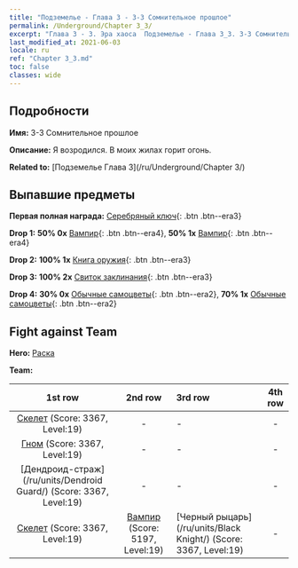 ```yaml
---
title: "Подземелье - Глава 3 - 3-3 Сомнительное прошлое"
permalink: /Underground/Chapter 3_3/
excerpt: "Глава 3 - 3. Эра хаоса  Подземелье - Глава 3_3. 3-3 Сомнительное прошлое"
last_modified_at: 2021-06-03
locale: ru
ref: "Chapter 3_3.md"
toc: false
classes: wide
---
```


## Подробности

 **Имя:** 3-3 Сомнительное прошлое

 **Описание:** Я возродился. В моих жилах горит огонь.

 **Related to:** [Подземелье Глава 3](/ru/Underground/Chapter 3/)

## Выпавшие предметы

 **Первая полная награда:** [Серебряный ключ](/ItemsRU/con_693/){: .btn .btn--era3}

 **Drop 1:** **50% 0x** [Вампир](/ItemsRU/unt_211/){: .btn .btn--era4}, **50% 1x** [Вампир](/ItemsRU/unt_211/){: .btn .btn--era4}

 **Drop 2:** **100% 1x** [Книга оружия](/ItemsRU/mat_18/){: .btn .btn--era3}

 **Drop 3:** **100% 2x** [Свиток заклинания](/ItemsRU/con_694/){: .btn .btn--era3}

 **Drop 4:** **30% 0x** [Обычные самоцветы](/ItemsRU/mat_10/){: .btn .btn--era2}, **70% 1x** [Обычные самоцветы](/ItemsRU/mat_10/){: .btn .btn--era2}


## Fight against Team
 **Hero:** [Раска](/ru/heroes/Rashka/)

 **Team:**


  | 1st row | 2nd row | 3rd row | 4th row |
  |:----:|:----:|:----|:----:|
  | [Скелет](/ru/units/Skeleton/) (Score: 3367, Level:19)  | - | - | - |
  | [Гном](/ru/units/Dwarf/) (Score: 3367, Level:19)  | - | - | - |
  | [Дендроид-страж](/ru/units/Dendroid Guard/) (Score: 3367, Level:19)  | - | - | - |
  | [Скелет](/ru/units/Skeleton/) (Score: 3367, Level:19)  | [Вампир](/ru/units/Vampire/) (Score: 5197, Level:19)  | [Черный рыцарь](/ru/units/Black Knight/) (Score: 3367, Level:19)  | - |



